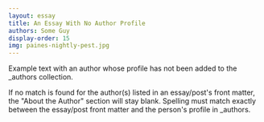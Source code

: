 ```yaml
---
layout: essay
title: An Essay With No Author Profile
authors: Some Guy
display-order: 15
img: paines-nightly-pest.jpg
---
```

Example text with an author whose profile has not been added to the _authors collection.

If no match is found for the author(s) listed in an essay/post's front matter, the "About the Author" section will stay blank. Spelling must match exactly between the essay/post front matter and the person's profile in _authors.